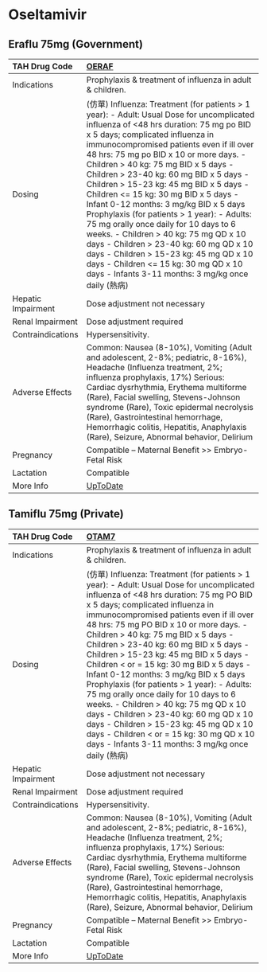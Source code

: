 # Oseltamivir

## Eraflu 75mg (Government)

| TAH Drug Code      | [OERAF](https://www.tahsda.org.tw/drugs/hissearch.php?drug_code=OERAF)                                                                                                                                                                                                                                                                                                                                                                                                                                                                                                                                                                                                                                                                                                                         |
|:-------------------|:-----------------------------------------------------------------------------------------------------------------------------------------------------------------------------------------------------------------------------------------------------------------------------------------------------------------------------------------------------------------------------------------------------------------------------------------------------------------------------------------------------------------------------------------------------------------------------------------------------------------------------------------------------------------------------------------------------------------------------------------------------------------------------------------------|
| Indications        | Prophylaxis & treatment of influenza in adult & children.                                                                                                                                                                                                                                                                                                                                                                                                                                                                                                                                                                                                                                                                                                                                      |
| Dosing             | (仿單) Influenza: Treatment (for patients > 1 year): - Adult: Usual Dose for uncomplicated influenza of <48 hrs duration: 75 mg po BID x 5 days; complicated influenza in immunocompromised patients even if ill over 48 hrs: 75 mg po BID x 10 or more days. - Children > 40 kg: 75 mg BID x 5 days - Children > 23-40 kg: 60 mg BID x 5 days - Children > 15-23 kg: 45 mg BID x 5 days - Children <= 15 kg: 30 mg BID x 5 days - Infant 0-12 months: 3 mg/kg BID x 5 days Prophylaxis (for patients > 1 year): - Adults: 75 mg orally once daily for 10 days to 6 weeks. - Children > 40 kg: 75 mg QD x 10 days - Children > 23-40 kg: 60 mg QD x 10 days - Children > 15-23 kg: 45 mg QD x 10 days - Children <= 15 kg: 30 mg QD x 10 days - Infants 3-11 months: 3 mg/kg once daily (熱病) |
| Hepatic Impairment | Dose adjustment not necessary                                                                                                                                                                                                                                                                                                                                                                                                                                                                                                                                                                                                                                                                                                                                                                  |
| Renal Impairment   | Dose adjustment required                                                                                                                                                                                                                                                                                                                                                                                                                                                                                                                                                                                                                                                                                                                                                                       |
| Contraindications  | Hypersensitivity.                                                                                                                                                                                                                                                                                                                                                                                                                                                                                                                                                                                                                                                                                                                                                                              |
| Adverse Effects    | Common: Nausea (8-10%), Vomiting (Adult and adolescent, 2-8%; pediatric, 8-16%), Headache (Influenza treatment, 2%; influenza prophylaxis, 17%) Serious: Cardiac dysrhythmia, Erythema multiforme (Rare), Facial swelling, Stevens-Johnson syndrome (Rare), Toxic epidermal necrolysis (Rare), Gastrointestinal hemorrhage, Hemorrhagic colitis, Hepatitis, Anaphylaxis (Rare), Seizure, Abnormal behavior, Delirium                                                                                                                                                                                                                                                                                                                                                                           |
| Pregnancy          | Compatible – Maternal Benefit >> Embryo-Fetal Risk                                                                                                                                                                                                                                                                                                                                                                                                                                                                                                                                                                                                                                                                                                                                             |
| Lactation          | Compatible                                                                                                                                                                                                                                                                                                                                                                                                                                                                                                                                                                                                                                                                                                                                                                                     |
| More Info          | [UpToDate](https://www.uptodate.com/contents/oseltamivir-drug-information)                                                                                                                                                                                                                                                                                                                                                                                                                                                                                                                                                                                                                                                                                                                     |

## Tamiflu 75mg (Private)

| TAH Drug Code      | [OTAM7](https://www.tahsda.org.tw/drugs/hissearch.php?drug_code=OTAM7)                                                                                                                                                                                                                                                                                                                                                                                                                                                                                                                                                                                                                                                                                                                                 |
|:-------------------|:-------------------------------------------------------------------------------------------------------------------------------------------------------------------------------------------------------------------------------------------------------------------------------------------------------------------------------------------------------------------------------------------------------------------------------------------------------------------------------------------------------------------------------------------------------------------------------------------------------------------------------------------------------------------------------------------------------------------------------------------------------------------------------------------------------|
| Indications        | Prophylaxis & treatment of influenza in adult & children.                                                                                                                                                                                                                                                                                                                                                                                                                                                                                                                                                                                                                                                                                                                                              |
| Dosing             | (仿單) Influenza: Treatment (for patients > 1 year): - Adult: Usual Dose for uncomplicated influenza of <48 hrs duration: 75 mg PO BID x 5 days; complicated influenza in immunocompromised patients even if ill over 48 hrs: 75 mg PO BID x 10 or more days. - Children > 40 kg: 75 mg BID x 5 days - Children > 23-40 kg: 60 mg BID x 5 days - Children > 15-23 kg: 45 mg BID x 5 days - Children < or = 15 kg: 30 mg BID x 5 days - Infant 0-12 months: 3 mg/kg BID x 5 days Prophylaxis (for patients > 1 year): - Adults: 75 mg orally once daily for 10 days to 6 weeks. - Children > 40 kg: 75 mg QD x 10 days - Children > 23-40 kg: 60 mg QD x 10 days - Children > 15-23 kg: 45 mg QD x 10 days - Children < or = 15 kg: 30 mg QD x 10 days - Infants 3-11 months: 3 mg/kg once daily (熱病) |
| Hepatic Impairment | Dose adjustment not necessary                                                                                                                                                                                                                                                                                                                                                                                                                                                                                                                                                                                                                                                                                                                                                                          |
| Renal Impairment   | Dose adjustment required                                                                                                                                                                                                                                                                                                                                                                                                                                                                                                                                                                                                                                                                                                                                                                               |
| Contraindications  | Hypersensitivity.                                                                                                                                                                                                                                                                                                                                                                                                                                                                                                                                                                                                                                                                                                                                                                                      |
| Adverse Effects    | Common: Nausea (8-10%), Vomiting (Adult and adolescent, 2-8%; pediatric, 8-16%), Headache (Influenza treatment, 2%; influenza prophylaxis, 17%) Serious: Cardiac dysrhythmia, Erythema multiforme (Rare), Facial swelling, Stevens-Johnson syndrome (Rare), Toxic epidermal necrolysis (Rare), Gastrointestinal hemorrhage, Hemorrhagic colitis, Hepatitis, Anaphylaxis (Rare), Seizure, Abnormal behavior, Delirium                                                                                                                                                                                                                                                                                                                                                                                   |
| Pregnancy          | Compatible – Maternal Benefit >> Embryo-Fetal Risk                                                                                                                                                                                                                                                                                                                                                                                                                                                                                                                                                                                                                                                                                                                                                     |
| Lactation          | Compatible                                                                                                                                                                                                                                                                                                                                                                                                                                                                                                                                                                                                                                                                                                                                                                                             |
| More Info          | [UpToDate](https://www.uptodate.com/contents/oseltamivir-drug-information)                                                                                                                                                                                                                                                                                                                                                                                                                                                                                                                                                                                                                                                                                                                             |

